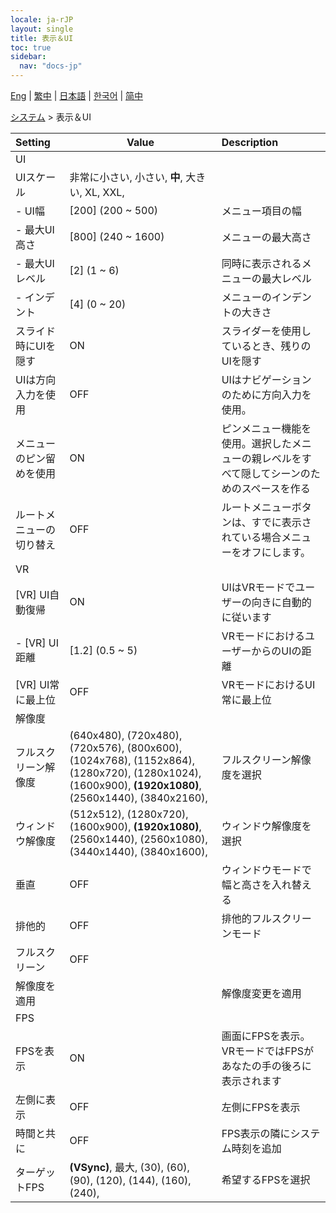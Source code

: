 ```yaml
---
locale: ja-rJP
layout: single
title: 表示＆UI
toc: true
sidebar:
  nav: "docs-jp"
---
```

[Eng](/dancexr/menu/2025.4/system2/screen) | [繁中](/tw/dancexr/menu/2025.4/system2/screen) | [日本語](/jp/dancexr/menu/2025.4/system2/screen) | [한국어](/kr/dancexr/menu/2025.4/system2/screen) | [简中](/zh/dancexr/menu/2025.4/system2/screen)

[システム](../menu#システム) > 表示＆UI



| Setting | Value | Description |
| :--- | --- | :--- |
| UI || 
| UIスケール | 非常に小さい, 小さい, **中**, 大きい, XL, XXL,  |  |
|- UI幅 | [200] (200 ~ 500) | メニュー項目の幅
|- 最大UI高さ | [800] (240 ~ 1600) | メニューの最大高さ
|- 最大UIレベル | [2] (1 ~ 6) | 同時に表示されるメニューの最大レベル
|- インデント | [4] (0 ~ 20) | メニューのインデントの大きさ
| スライド時にUIを隠す | ON | スライダーを使用しているとき、残りのUIを隠す
| UIは方向入力を使用 | OFF | UIはナビゲーションのために方向入力を使用。
| メニューのピン留めを使用 | ON | ピンメニュー機能を使用。選択したメニューの親レベルをすべて隠してシーンのためのスペースを作る
| ルートメニューの切り替え | OFF | ルートメニューボタンは、すでに表示されている場合メニューをオフにします。
| VR || 
| [VR] UI自動復帰 | ON | UIはVRモードでユーザーの向きに自動的に従います
|- [VR] UI距離 | [1.2] (0.5 ~ 5) | VRモードにおけるユーザーからのUIの距離
| [VR] UI常に最上位 | OFF | VRモードにおけるUI常に最上位
| 解像度 || 
| フルスクリーン解像度 | (640x480), (720x480), (720x576), (800x600), (1024x768), (1152x864), (1280x720), (1280x1024), (1600x900), **(1920x1080)**, (2560x1440), (3840x2160),  | フルスクリーン解像度を選択 |
| ウィンドウ解像度 | (512x512), (1280x720), (1600x900), **(1920x1080)**, (2560x1440), (2560x1080), (3440x1440), (3840x1600),  | ウィンドウ解像度を選択 |
| 垂直 | OFF | ウィンドウモードで幅と高さを入れ替える
| 排他的 | OFF | 排他的フルスクリーンモード
| フルスクリーン | OFF | 
| 解像度を適用 || 解像度変更を適用
| FPS || 
| FPSを表示 | ON | 画面にFPSを表示。VRモードではFPSがあなたの手の後ろに表示されます
| 左側に表示 | OFF | 左側にFPSを表示
| 時間と共に | OFF | FPS表示の隣にシステム時刻を追加
| ターゲットFPS | **(VSync)**, 最大, (30), (60), (90), (120), (144), (160), (240),  | 希望するFPSを選択 |
